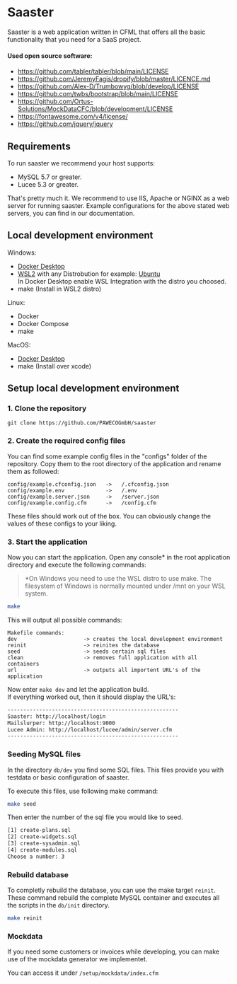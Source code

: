 # Saaster

Saaster is a web application written in CFML that offers all the basic functionality that you need for a SaaS project.

#### Used open source software:
- https://github.com/tabler/tabler/blob/main/LICENSE
- https://github.com/JeremyFagis/dropify/blob/master/LICENCE.md
- https://github.com/Alex-D/Trumbowyg/blob/develop/LICENSE
- https://github.com/twbs/bootstrap/blob/main/LICENSE
- https://github.com/Ortus-Solutions/MockDataCFC/blob/development/LICENSE
- https://fontawesome.com/v4/license/
- https://github.com/jquery/jquery

## Requirements

To run saaster we recommend your host supports:

- MySQL 5.7 or greater.
- Lucee 5.3 or greater.

That's pretty much it. We recommend to use IIS, Apache or NGINX as a web server for running saaster. Example configurations for the above stated web servers, you can find in our documentation.

## Local development environment

Windows:

- [Docker Desktop](https://www.docker.com/products/docker-desktop/)
- [WSL2](https://docs.microsoft.com/en-us/windows/wsl/install) with any Distrobution for example: [Ubuntu](https://apps.microsoft.com/store/detail/ubuntu/9PDXGNCFSCZV?hl=en-en&gl=EN)</br> In Docker Desktop enable WSL Integration with the distro you choosed.
- make (Install in WSL2 distro)

Linux:

- Docker
- Docker Compose
- make

MacOS:

- [Docker Desktop](https://www.docker.com/products/docker-desktop/)
- make (Install over xcode)

## Setup local development environment

### 1. Clone the repository

```git
git clone https://github.com/PAWECOGmbH/saaster
```

### 2. Create the required config files

You can find some example config files in the "configs" folder of the repository. Copy them to the root directory of the application and rename them as followed:

```plain
config/example.cfconfig.json   ->   /.cfconfig.json
config/example.env             ->   /.env
config/example.server.json     ->   /server.json
config/example.config.cfm      ->   /config.cfm
```

These files should work out of the box. You can obviously change the values of these configs to your liking.

### 3. Start the application

Now you can start the application. Open any console* in the root application directory and execute the following commands:

> *On Windows you need to use the WSL distro to use make. The filesystem of Windows is normally mounted under /mnt on your WSL system.

```bash
make
```

This will output all possible commands:

```plain
Makefile commands:
dev                     -> creates the local development environment      
reinit                  -> reinites the database
seed                    -> seeds certain sql files
clean                   -> removes full application with all containers
url                     -> outputs all importent URL's of the application
```

Now enter `make dev` and let the application build.</br>
If everything worked out, then it should display the URL's:

```bash
------------------------------------------------------
Saaster: http://localhost/login
Mailslurper: http://localhost:9000
Lucee Admin: http://localhost/lucee/admin/server.cfm
------------------------------------------------------
```


### Seeding MySQL files

In the directory `db/dev` you find some SQL files. This files provide you with testdata or basic configuration of saaster.

To execute this files, use following make command:

```bash
make seed
```

Then enter the number of the sql file you would like to seed.

```bash
[1] create-plans.sql   
[2] create-widgets.sql 
[3] create-sysadmin.sql
[4] create-modules.sql 
Choose a number: 3
```

### Rebuild database

To completly rebuild the database, you can use the make target `reinit`. These command rebuild the complete MySQL container and executes all the scripts in the `db/init` directory.

```bash
make reinit
```

### Mockdata

If you need some customers or invoices while developing, you can make use of the mockdata generator we implementet.

You can access it under `/setup/mockdata/index.cfm`
